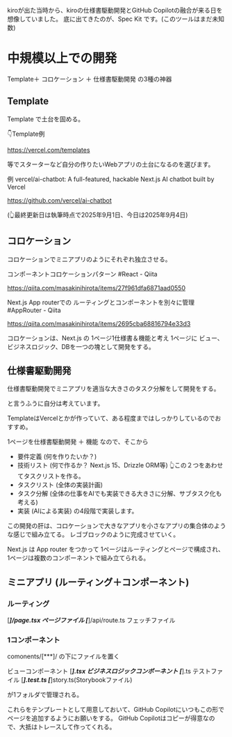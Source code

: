 <!--
title:   中規模以上のWebアプリ開発の考え方： Template ＋ コロケーション ＋ 仕様書駆動開発「Spec Kit」with GitHub Copilot
tags:    SpecKit,githubcopilot,template,コロケーション
id:      edd2fd67d39d6d321055
private: false
-->
kiroが出た当時から、kiroの仕様書駆動開発とGitHub Copilotの融合が来る日を想像していました。
底に出てきたのが、Spec Kit です。(このツールはまだ未知数)

# 中規模以上での開発

Template＋ コロケーション ＋ 仕様書駆動開発 の3種の神器

## Template

Template で土台を固める。

👇️Template例

https://vercel.com/templates

等でスターターなど自分の作りたいWebアプリの土台になるのを選びます。

例
vercel/ai-chatbot: A full-featured, hackable Next.js AI chatbot built by Vercel

https://github.com/vercel/ai-chatbot

(👆️最終更新日は執筆時点で2025年9月1日、今日は2025年9月4日)



## コロケーション

コロケーションでミニアプリのようにそれぞれ独立させる。

コンポーネントコロケーションパターン #React - Qiita

https://qiita.com/masakinihirota/items/27f961dfa6871aad0550

Next.js App routerでの ルーティングとコンポーネントを別々に管理 #AppRouter - Qiita

https://qiita.com/masakinihirota/items/2695cba68816794e33d3

コロケーションは、Next.js の 1ページ1仕様書＆機能と考え 1ページに ビュー、ビジネスロジック、DBを一つの塊として開発をする。



## 仕様書駆動開発

仕様書駆動開発でミニアプリを適当な大きさのタスク分解をして開発をする。

と言うふうに自分は考えています。

TemplateはVercelとかが作っていて、ある程度まではしっかりしているのでおすすめ。


1ページを仕様書駆動開発 ＋ 機能 なので、そこから
* 要件定義 (何を作りたいか？)
* 技術リスト (何で作るか？ Next.js 15、Drizzle ORM等)
👆️この２つをあわせてタスクリストを作る。
* タスクリスト (全体の実装計画)
* タスク分解 (全体の仕事をAIでも実装できる大きさに分解、サブタスク化も考える)
* 実装 (AIによる実装)
の4段階で実装します。


この開発の肝は、コロケーションで大きなアプリを小さなアプリの集合体のような感じで組み立てる。
レゴブロックのように完成させていく。

Next.js は App router をつかって 1ページはルーティングとページで構成され、1ページは複数のコンポーネントで組み立てられる。

## ミニアプリ (ルーティング＋コンポーネント)

### ルーティング

[***]/page.tsx ページファイル
[***]/api/route.ts フェッチファイル

### 1コンポーネント

comonents/[***]/ の下にファイルを置く

ビューコンポーネント [***].tsx
ビジネスロジックコンポーネント [***].ts
テストファイル [***].test.ts
[***]story.ts(Storybookファイル)


が1フォルダで管理される。

これらをテンプレートとして用意しておいて、GitHub Copilotにいつもこの形でページを追加するようにお願いをする。
GitHub Copilotはコピーが得意なので、大抵はトレースして作ってくれる。